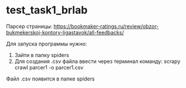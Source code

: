 # test_task1_brlab

Парсер страницы: https://bookmaker-ratings.ru/review/obzor-bukmekerskoj-kontory-ligastavok/all-feedbacks/

Для запуска программы нужно:
1. Зайти в папку spiders
2. Для создания .csv файла ввести через терминал команду: scrapy crawl parcer1 -o parcer1.csv

Файл .csv появится в папке spiders
